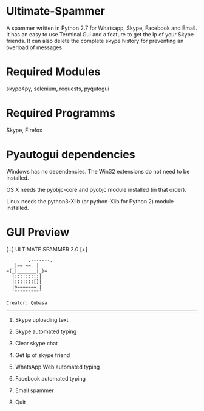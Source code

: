 # Ultimate-Spammer
A spammer written in Python 2.7 for Whatsapp, Skype, Facebook and Email. It has an easy to use Terminal Gui and a feature to get the Ip of your Skype friends. It can also delete the complete skype history for preventing an overload of messages.

# Required Modules
skype4py,
selenium,
requests,
pyqutogui

# Required Programms
Skype,
Firefox

# Pyautogui dependencies

Windows has no dependencies. The Win32 extensions do not need to be installed.

OS X needs the pyobjc-core and pyobjc module installed (in that order).

Linux needs the python3-Xlib (or python-Xlib for Python 2) module installed.

# GUI Preview 
[+] ULTIMATE SPAMMER 2.0 [+]

            .-------.
      _|~~ ~~  |_
    =(_|_______|_)=
      |:::::::::|
      |:::::::[]|
      |o=======.|
      `"""""""""`

    Creator: Qubasa
    
-------------------------------

1) Skype uploading text

2) Skype automated typing

3) Clear skype chat

4) Get Ip of skype friend

5) WhatsApp Web automated typing

6) Facebook automated typing

7) Email spammer

99) Quit

>> 
